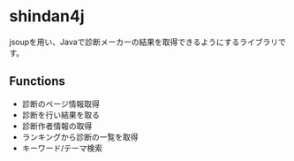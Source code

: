 shindan4j
=========
jsoupを用い、Javaで診断メーカーの結果を取得できるようにするライブラリです。

## Functions
* 診断のページ情報取得
* 診断を行い結果を取る
* 診断作者情報の取得
* ランキングから診断の一覧を取得
* キーワード/テーマ検索

